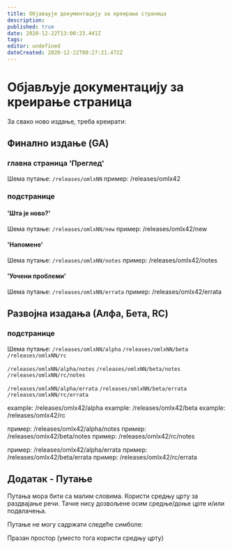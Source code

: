 ```yaml
---
title: Објављује документацију за креирање страница
description: 
published: true
date: 2020-12-22T13:00:23.441Z
tags: 
editor: undefined
dateCreated: 2020-12-22T00:27:21.472Z
---
```


# Објављује документацију за креирање страница

За свако ново издање, треба креирати:

## Финално издање (GA)

### главна страница 'Преглед'

Шема путање:
`/releases/omlxNN`
пример: /releases/omlx42

### подстранице
#### 'Шта је ново?'
Шема путање:
`/releases/omlxNN/new`
пример: /releases/omlx42/new

#### 'Напомене'
Шема путање:
`/releases/omlxNN/notes`
пример: /releases/omlx42/notes

#### 'Уочени проблеми'
Шема путање:
`/releases/omlxNN/errata`
пример: /releases/omlx42/errata

## Развојна изадања (Алфа, Бета, RC)

### подстранице
Шема путање:
`/releases/omlxNN/alpha`
`/releases/omlxNN/beta`
`/releases/omlxNN/rc`

`/releases/omlxNN/alpha/notes`
`/releases/omlxNN/beta/notes`
`/releases/omlxNN/rc/notes`

`/releases/omlxNN/alpha/errata`
`/releases/omlxNN/beta/errata`
`/releases/omlxNN/rc/errata`

example: /releases/omlx42/alpha
example: /releases/omlx42/beta
example: /releases/omlx42/rc

пример: /releases/omlx42/alpha/notes
пример: /releases/omlx42/beta/notes
пример: /releases/omlx42/rc/notes

пример: /releases/omlx42/alpha/errata
пример: /releases/omlx42/beta/errata
пример: /releases/omlx42/rc/errata

## Додатак - Путање
Путања мора бити са малим словима. Користи средњу црту за раздвајање речи.
Тачке нису дозвољене осим средње/доње црте и/или подвлачења.

Путање не могу садржати следеће симболе:

Празан простор (уместо тога користи средњу црту)

